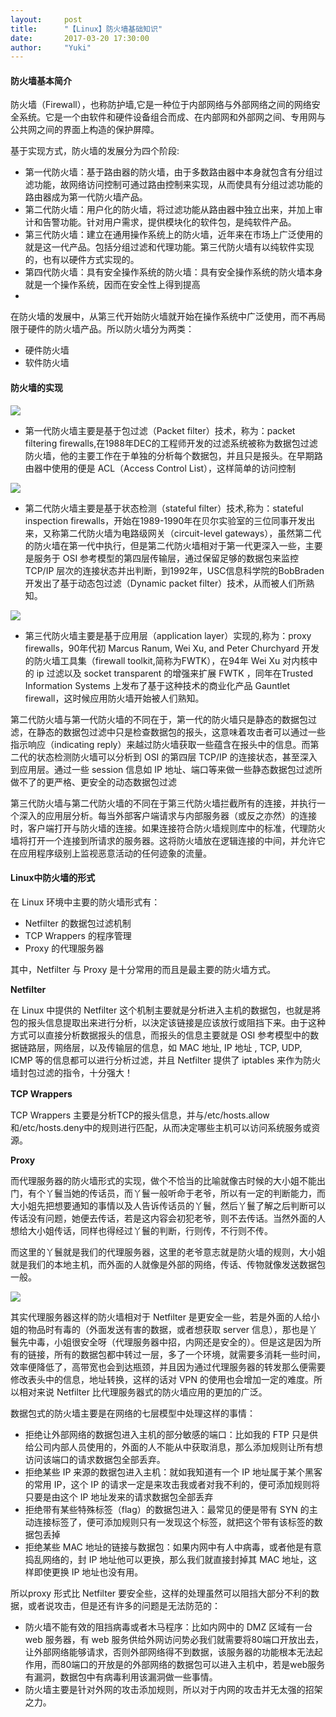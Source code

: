 ```yaml
---
layout:     post
title:      "【Linux】防火墙基础知识"
date:       2017-03-20 17:30:00
author:     "Yuki"
---
```


#### 防火墙基本简介
防火墙（Firewall），也称防护墙,它是一种位于内部网络与外部网络之间的网络安全系统。它是一个由软件和硬件设备组合而成、在内部网和外部网之间、专用网与公共网之间的界面上构造的保护屏障。

基于实现方式，防火墙的发展分为四个阶段:

* 第一代防火墙：基于路由器的防火墙，由于多数路由器中本身就包含有分组过滤功能，故网络访问控制可通过路由控制来实现，从而使具有分组过滤功能的路由器成为第一代防火墙产品。
* 第二代防火墙：用户化的防火墙，将过滤功能从路由器中独立出来，并加上审计和告警功能。针对用户需求，提供模块化的软件包，是纯软件产品。
* 第三代防火墙：建立在通用操作系统上的防火墙，近年来在市场上广泛使用的就是这一代产品。包括分组过滤和代理功能。第三代防火墙有以纯软件实现的，也有以硬件方式实现的。
* 第四代防火墙：具有安全操作系统的防火墙：具有安全操作系统的防火墙本身就是一个操作系统，因而在安全性上得到提高
* 
在防火墙的发展中，从第三代开始防火墙就开始在操作系统中广泛使用，而不再局限于硬件的防火墙产品。所以防火墙分为两类：

* 硬件防火墙
* 软件防火墙

#### 防火墙的实现

<img src="../../../../../img/blogs/firewall/02.png">

* 第一代防火墙主要是基于包过滤（Packet filter）技术，称为：packet filtering firewalls,在1988年DEC的工程师开发的过滤系统被称为数据包过滤防火墙，他的主要工作在于单独的分析每个数据包，并且只是报头。在早期路由器中使用的便是 ACL（Access Control List），这样简单的访问控制

<img src="../../../../../img/blogs/firewall/03.png">

* 第二代防火墙主要是基于状态检测（stateful filter）技术,称为：stateful inspection firewalls，开始在1989-1990年在贝尔实验室的三位同事开发出来，又称第二代防火墙为电路级网关（circuit-level gateways），虽然第二代的防火墙在第一代中执行，但是第二代防火墙相对于第一代更深入一些，主要是服务于 OSI 参考模型的第四层传输层，通过保留足够的数据包来监控 TCP/IP 层次的连接状态并出判断，到1992年，USC信息科学院的BobBraden开发出了基于动态包过滤（Dynamic packet filter）技术，从而被人们所熟知。


<img src="../../../../../img/blogs/firewall/04.png">

* 第三代防火墙主要是基于应用层（application layer）实现的,称为：proxy firewalls，90年代初 Marcus Ranum, Wei Xu, and Peter Churchyard 开发的防火墙工具集（firewall toolkit,简称为FWTK），在94年 Wei Xu 对内核中的 ip 过滤以及 socket transparent 的增强来扩展 FWTK ，同年在Trusted Information Systems 上发布了基于这种技术的商业化产品 Gauntlet firewall，这时候应用防火墙开始被人们熟知。

第二代防火墙与第一代防火墙的不同在于，第一代的防火墙只是静态的数据包过滤，在静态的数据包过滤中只是检查数据包的报头，这意味着攻击者可以通过一些指示响应（indicating reply）来越过防火墙获取一些蕴含在报头中的信息。而第二代的状态检测防火墙可以分析到 OSI 的第四层 TCP/IP 的连接状态，甚至深入到应用层。通过一些 session 信息如 IP 地址、端口等来做一些静态数据包过滤所做不了的更严格、更安全的动态数据包过滤

第三代防火墙与第二代防火墙的不同在于第三代防火墙拦截所有的连接，并执行一个深入的应用层分析。每当外部客户端请求与内部服务器（或反之亦然）的连接时，客户端打开与防火墙的连接。如果连接符合防火墙规则库中的标准，代理防火墙将打开一个连接到所请求的服务器。这将防火墙放在逻辑连接的中间，并允许它在应用程序级别上监视恶意活动的任何迹象的流量。

#### Linux中防火墙的形式

在 Linux 环境中主要的防火墙形式有：

* Netfilter 的数据包过滤机制
* TCP Wrappers 的程序管理
* Proxy 的代理服务器

其中，Netfilter 与 Proxy 是十分常用的而且是最主要的防火墙方式。

**Netfilter**

在 Linux 中提供的 Netfilter 这个机制主要就是分析进入主机的数据包，也就是將包的报头信息提取出来进行分析，以決定该链接是应该放行或阻挡下来。由于这种方式可以直接分析数据报头的信息，而报头的信息主要就是 OSI 参考模型中的数据链路层，网络层，以及传输层的信息，如 MAC 地址, IP 地址 , TCP, UDP, ICMP 等的信息都可以进行分析过滤，并且 Netfilter 提供了 iptables 来作为防火墙封包过滤的指令，十分强大！


**TCP Wrappers**　

TCP Wrappers 主要是分析TCP的报头信息，并与/etc/hosts.allow和/etc/hosts.deny中的规则进行匹配，从而决定哪些主机可以访问系统服务或资源。

**Proxy**

而代理服务器的防火墙形式的实现，做个不恰当的比喻就像古时候的大小姐不能出门，有个丫鬟当她的传话员，而丫鬟一般听命于老爷，所以有一定的判断能力，而大小姐先把想要通知的事情以及人告诉传话员的丫鬟，然后丫鬟了解之后判断可以传话没有问题，她便去传话，若是这内容会初犯老爷，则不去传话。当然外面的人想给大小姐传话，同样也得经过丫鬟的判断，行则传，不行则不传。

而这里的丫鬟就是我们的代理服务器，这里的老爷意志就是防火墙的规则，大小姐就是我们的本地主机，而外面的人就像是外部的网络，传话、传物就像发送数据包一般。

<img src="../../../../../img/blogs/firewall/01.png">

其实代理服务器这样的防火墙相对于 Netfilter 是更安全一些，若是外面的人给小姐的物品时有毒的（外面发送有害的数据，或者想获取 server 信息），那也是丫鬟先中毒，小姐很安全呀（代理服务器中招，内网还是安全的）。但是这是因为所有的链接，所有的数据包都中转过一层，多了一个环境，就需要多消耗一些时间，效率便降低了，高带宽也会到达瓶颈，并且因为通过代理服务器的转发那么便需要修改表头中的信息，地址转换，这样的话对 VPN 的使用也会增加一定的难度。所以相对来说 Netfilter 比代理服务器式的防火墙应用的更加的广泛。

数据包式的防火墙主要是在网络的七层模型中处理这样的事情：

* 拒绝让外部网络的数据包进入主机的部分敏感的端口：比如我的 FTP 只是供给公司内部人员使用的，外面的人不能从中获取消息，那么添加规则让所有想访问该端口的请求数据包全部丢弃。
* 拒绝某些 IP 来源的数据包进入主机：就如我知道有一个 IP 地址属于某个黑客的常用 IP，这个 IP 的请求一定是来攻击我或者对我不利的，便可添加规则将只要是由这个 IP 地址发来的请求数据包全部丢弃
* 拒绝带有某些特殊标签（flag）的数据包进入：最常见的便是带有 SYN 的主动连接标签了，便可添加规则只有一发现这个标签，就把这个带有该标签的数据包丢掉
* 拒绝某些 MAC 地址的链接与数据包：如果内网中有人中病毒，或者他是有意捣乱网络的，封 IP 地址他可以更换，那么我们就直接封掉其 MAC 地址，这样即使更换 IP 地址也没有用。

所以proxy 形式比 Netfilter 要安全些，这样的处理虽然可以阻挡大部分不利的数据，或者说攻击，但是还有许多的问题是无法防范的：

* 防火墙不能有效的阻挡病毒或者木马程序：比如内网中的 DMZ 区域有一台 web 服务器，有 web 服务供给外网访问势必我们就需要将80端口开放出去，让外部网络能够请求，否则外部网络得不到数据，该服务器的功能根本无法起作用，而80端口的开放是的外部网络的数据包可以进入主机中，若是web服务有漏洞，数据包中有病毒利用该漏洞做一些事情。
* 防火墙主要是针对外网的攻击添加规则，所以对于内网的攻击并无太强的招架之力。
